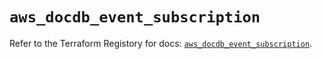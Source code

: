 # `aws_docdb_event_subscription`

Refer to the Terraform Registory for docs: [`aws_docdb_event_subscription`](https://registry.terraform.io/providers/hashicorp/aws/5.10.0/docs/resources/docdb_event_subscription).

